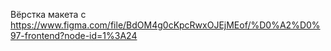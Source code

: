 Вёрстка макета с https://www.figma.com/file/BdOM4g0cKpcRwxOJEjMEof/%D0%A2%D0%97-frontend?node-id=1%3A24
